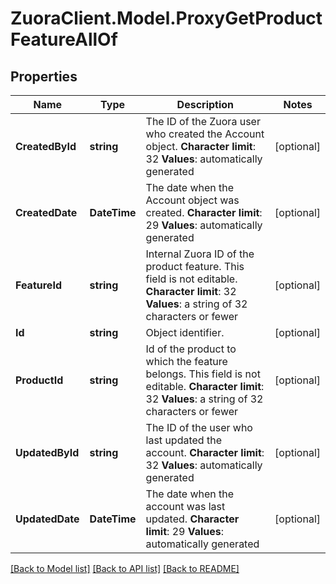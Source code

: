 # ZuoraClient.Model.ProxyGetProductFeatureAllOf

## Properties

Name | Type | Description | Notes
------------ | ------------- | ------------- | -------------
**CreatedById** | **string** | The ID of the Zuora user who created the Account object. **Character limit**: 32 **Values**: automatically generated  | [optional] 
**CreatedDate** | **DateTime** | The date when the Account object was created. **Character limit**: 29 **Values**: automatically generated  | [optional] 
**FeatureId** | **string** |  Internal Zuora ID of the product feature. This field is not editable. **Character limit**: 32 **Values**: a string of 32 characters or fewer  | [optional] 
**Id** | **string** | Object identifier. | [optional] 
**ProductId** | **string** |  Id of the product to which the feature belongs. This field is not editable. **Character limit**: 32 **Values**: a string of 32 characters or fewer  | [optional] 
**UpdatedById** | **string** | The ID of the user who last updated the account. **Character limit**: 32 **Values**: automatically generated  | [optional] 
**UpdatedDate** | **DateTime** | The date when the account was last updated. **Character limit**: 29 **Values**: automatically generated  | [optional] 

[[Back to Model list]](../README.md#documentation-for-models) [[Back to API list]](../README.md#documentation-for-api-endpoints) [[Back to README]](../README.md)

